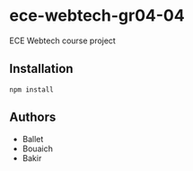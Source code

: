 # ece-webtech-gr04-04

ECE Webtech course project

## Installation

```
npm install
```

## Authors

- Ballet
- Bouaich
- Bakir  



